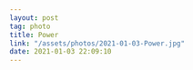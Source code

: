 ```yaml
---
layout: post
tag: photo
title: Power
link: "/assets/photos/2021-01-03-Power.jpg"
date: 2021-01-03 22:09:10
---
```

